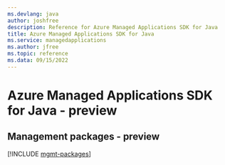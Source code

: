 ```yaml
---
ms.devlang: java
author: joshfree
description: Reference for Azure Managed Applications SDK for Java
title: Azure Managed Applications SDK for Java
ms.service: managedapplications
ms.author: jfree
ms.topic: reference
ms.data: 09/15/2022
---
```

# Azure Managed Applications SDK for Java - preview

## Management packages - preview
[!INCLUDE [mgmt-packages](managed-applications-mgmt-index.md)]